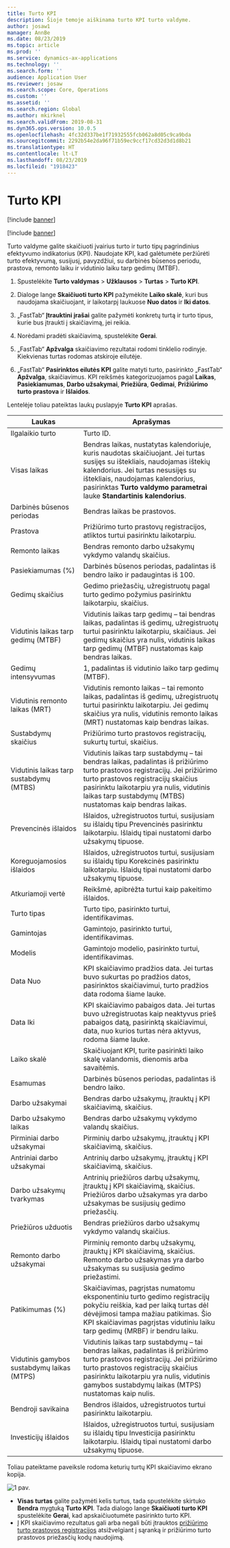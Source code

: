 ```yaml
---
title: Turto KPI
description: Šioje temoje aiškinama turto KPI turto valdyme.
author: josaw1
manager: AnnBe
ms.date: 08/23/2019
ms.topic: article
ms.prod: ''
ms.service: dynamics-ax-applications
ms.technology: ''
ms.search.form: ''
audience: Application User
ms.reviewer: josaw
ms.search.scope: Core, Operations
ms.custom: ''
ms.assetid: ''
ms.search.region: Global
ms.author: mkirknel
ms.search.validFrom: 2019-08-31
ms.dyn365.ops.version: 10.0.5
ms.openlocfilehash: 4fc32d337be1f71932555fcb062a8d05c9ca9bda
ms.sourcegitcommit: 2292b54e2da96f71b59ec9ccf17cd32d3d1d8b21
ms.translationtype: HT
ms.contentlocale: lt-LT
ms.lasthandoff: 08/23/2019
ms.locfileid: "1918423"
---
```

# <a name="asset-kpis"></a>Turto KPI

[!include [banner](../../includes/banner.md)]

[!include [banner](../../includes/preview-banner.md)]

Turto valdyme galite skaičiuoti įvairius turto ir turto tipų pagrindinius efektyvumo indikatorius (KPI). Naudojate KPI, kad galėtumėte peržiūrėti turto efektyvumą, susijusį, pavyzdžiui, su darbinės būsenos periodu, prastova, remonto laiku ir vidutinio laiku tarp gedimų (MTBF).

1. Spustelėkite **Turto valdymas** > **Užklausos** > **Turtas** > **Turto KPI**.

2. Dialoge lange **Skaičiuoti turto KPI** pažymėkite **Laiko skalė**, kuri bus naudojama skaičiuojant, ir laikotarpį laukuose **Nuo datos** ir **Iki datos**. 

3. „FastTab“ **Įtrauktini įrašai** galite pažymėti konkretų turtą ir turto tipus, kurie bus įtraukti į skaičiavimą, jei reikia.

4. Norėdami pradėti skaičiavimą, spustelėkite **Gerai**.

5. „FastTab“ **Apžvalga** skaičiavimo rezultatai rodomi tinklelio rodinyje. Kiekvienas turtas rodomas atskiroje eilutėje.

6. „FastTab“ **Pasirinktos eilutės KPI** galite matyti turto, pasirinkto „FastTab“ **Apžvalga**, skaičiavimus. KPI reikšmės kategorizuojamos pagal **Laikas**, **Pasiekiamumas**, **Darbo užsakymai**, **Priežiūra**, **Gedimai**, **Prižiūrimo turto prastova** ir **Išlaidos**.

Lentelėje toliau pateiktas laukų puslapyje **Turto KPI** aprašas.

| Laukas                   | Aprašymas                                                                                                                                                                                                                                                                                           |
|-------------------------|-------------------------------------------------------------------------------------------------------------------------------------------------------------------------------------------------------------------------------------------------------------------------------------------------------|
| Ilgalaikio turto                   | Turto ID.                                                                                                                                                                                                                                                                                             |
| Visas laikas              | Bendras laikas, nustatytas kalendoriuje, kuris naudotas skaičiuojant. Jei turtas susijęs su ištekliais, naudojamas ištekių kalendorius. Jei turtas nesusijęs su ištekliais, naudojamas kalendorius, pasirinktas **Turto valdymo parametrai** lauke **Standartinis kalendorius**. |
| Darbinės būsenos periodas                  | Bendras laikas be prastovos.                                                                                                                                                                                                                                                                            |
| Prastova                | Prižiūrimo turto prastovų registracijos, atliktos turtui pasirinktu laikotarpiu.                                                                                                                                                                                                                              |
| Remonto laikas             | Bendras remonto darbo užsakymų vykdymo valandų skaičius.                                                                                                                                                                                                                                            |
| Pasiekiamumas (%)          | Darbinės būsenos periodas, padalintas iš bendro laiko ir padaugintas iš 100.                                                                                                                                                                                                                                                   |
| Gedimų skaičius        | Gedimo priežasčių, užregistruotų pagal turto gedimo požymius pasirinktu laikotarpiu, skaičius.                                                                                                                                                                                                             |
| Vidutinis laikas tarp gedimų (MTBF)                    | Vidutinis laikas tarp gedimų – tai bendras laikas, padalintas iš gedimų, užregistruotų turtui pasirinktu laikotarpiu, skaičiaus. Jei gedimų skaičius yra nulis, vidutinis laikas tarp gedimų (MTBF) nustatomas kaip bendras laikas.                                                                                                                   |
| Gedimų intensyvumas               | 1, padalintas iš vidutinio laiko tarp gedimų (MTBF).                                                                                                                                                                                                                                                                                    |
| Vidutinis remonto laikas (MRT)                     | Vidutinis remonto laikas – tai remonto laikas, padalintas iš gedimų, užregistruotų turtui pasirinktu laikotarpiu. Jei gedimų skaičius yra nulis, vidutinis remonto laikas (MRT) nustatomas kaip bendras laikas.                                                                                                                           |
| Sustabdymų skaičius         | Prižiūrimo turto prastovos registracijų, sukurtų turtui, skaičius.                                                                                                                                                                                                                                     |
| Vidutinis laikas tarp sustabdymų (MTBS)                    | Vidutinis laikas tarp sustabdymų – tai bendras laikas, padalintas iš prižiūrimo turto prastovos registracijų. Jei prižiūrimo turto prastovos registracijų skaičius pasirinktu laikotarpiu yra nulis, vidutinis laikas tarp sustabdymų (MTBS) nustatomas kaip bendras laikas.                                                                                      |
| Prevencinės išlaidos         | Išlaidos, užregistruotos turtui, susijusiam su išlaidų tipu Prevencinės pasirinktu laikotarpiu. Išlaidų tipai nustatomi darbo užsakymų tipuose.                                                                                                                                                                       |
| Koreguojamosios išlaidos         | Išlaidos, užregistruotos turtui, susijusiam su išlaidų tipu Korekcinės pasirinktu laikotarpiu. Išlaidų tipai nustatomi darbo užsakymų tipuose.                                                                                                                                                                       |
| Atkuriamoji vertė       | Reikšmė, apibrėžta turtui kaip pakeitimo išlaidos.                                                                                                                                                                                                                                                  |
| Turto tipas             | Turto tipo, pasirinkto turtui, identifikavimas.                                                                                                                                                                                                                                             |
| Gamintojas           | Gamintojo, pasirinkto turtui, identifikavimas.                                                                                                                                                                                                                                                 |
| Modelis                   | Gamintojo modelio, pasirinkto turtui, identifikavimas.                                                                                                                                                                                                                                           |
| Data Nuo               | KPI skaičiavimo pradžios data. Jei turtas buvo sukurtas po pradžios datos, pasirinktos skaičiavimui, turto pradžios data rodoma šiame lauke.                                                                                                                                  |
| Data Iki                 | KPI skaičiavimo pabaigos data. Jei turtas buvo užregistruotas kaip neaktyvus prieš pabaigos datą, pasirinktą skaičiavimui, data, nuo kurios turtas nėra aktyvus, rodoma šiame lauke.                                                                                               |
| Laiko skalė              | Skaičiuojant KPI, turite pasirinkti laiko skalę valandomis, dienomis arba savaitėmis.                                                                                                                                                                                                            |
| Esamumas            | Darbinės būsenos periodas, padalintas iš bendro laiko.                                                                                                                                                                                                                                                                         |
| Darbo užsakymai             | Bendras darbo užsakymų, įtrauktų į KPI skaičiavimą, skaičius.                                                                                                                                                                                                                                          |
| Darbo užsakymo laikas         | Bendras darbo užsakymų vykdymo valandų skaičius.                                                                                                                                                                                                                                               |
| Pirminiai darbo užsakymai     | Pirminių darbo užsakymų, įtrauktų į KPI skaičiavimą, skaičius.                                                                                                                                                                                                                                        |
| Antriniai darbo užsakymai   | Antrinių darbo užsakymų, įtrauktų į KPI skaičiavimą, skaičius.                                                                                                                                                                                                                                      |
| Darbo užsakymų tvarkymas | Antrinių priežiūros darbų užsakymų, įtrauktų į KPI skaičiavimą, skaičius. Priežiūros darbo užsakymas yra darbo užsakymas be susijusių gedimo priežasčių.                                                                                                                                                             |
| Priežiūros užduotis        | Bendras priežiūros darbo užsakymų vykdymo valandų skaičius.                                                                                                                                                                                                                                       |
| Remonto darbo užsakymai      | Pirminių remonto darbų užsakymų, įtrauktų į KPI skaičiavimą, skaičius. Remonto darbo užsakymas yra darbo užsakymas su susijusia gedimo priežastimi.                                                                                                                                                                        |
| Patikimumas (%)           | Skaičiavimas, pagrįstas numatomu eksponentiniu turto gedimo registracijų pokyčiu reiškia, kad per laiką turtas dėl dėvėjimosi tampa mažiau patikimas. Šio KPI skaičiavimas pagrįstas vidutiniu laiku tarp gedimų (MRBF) ir bendru laiku.                                                            |
| Vidutinis gamybos sustabdymų laikas (MTPS)                    | Vidutinis laikas tarp sustabdymų – tai bendras laikas, padalintas iš prižiūrimo turto prastovos registracijų. Jei prižiūrimo turto prastovos registracijų skaičius pasirinktu laikotarpiu yra nulis, vidutinis gamybos sustabdymų laikas (MTPS) nustatomas kaip nulis.                                                                               |
| Bendroji savikaina              | Bendros išlaidos, užregistruotos turtui pasirinktu laikotarpiu.                                                                                                                                                                                                                                              |
| Investicijų išlaidos         | Išlaidos, užregistruotos turtui, susijusiam su išlaidų tipu Investicija pasirinktu laikotarpiu. Išlaidų tipai nustatomi darbo užsakymų tipuose.                                                                                                                                                                       |

Toliau pateiktame paveiksle rodoma keturių turtų KPI skaičiavimo ekrano kopija.

![1 pav.](media/11-controlling-and-reporting.png)

- **Visas turtas** galite pažymėti kelis turtus, tada spustelėkite skirtuko **Bendra** mygtuką **Turto KPI**. Tada dialogo lange **Skaičiuoti turto KPI** spustelėkite **Gerai**, kad apskaičiuotumėte pasirinkto turto KPI.  
- Į KPI skaičiavimo rezultatus gali arba negali būti įtrauktos [prižiūrimo turto prastovos registracijos](../work-orders/maintenance-downtime.md) atsižvelgiant į sąranką ir prižiūrimo turto prastovos priežasčių kodų naudojimą. 

